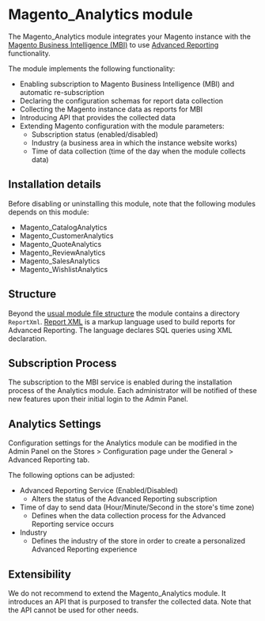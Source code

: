# Magento_Analytics module

The Magento_Analytics module integrates your Magento instance with the [Magento Business Intelligence (MBI)](https://magento.com/products/business-intelligence) to use [Advanced Reporting](https://devdocs.magento.com/guides/v2.4/advanced-reporting/modules.html) functionality.

The module implements the following functionality:

- Enabling subscription to Magento Business Intelligence (MBI) and automatic re-subscription
- Declaring the configuration schemas for report data collection
- Collecting the Magento instance data as reports for MBI
- Introducing API that provides the collected data
- Extending Magento configuration with the module parameters:
  - Subscription status (enabled/disabled)
  - Industry (a business area in which the instance website works)
  - Time of data collection (time of the day when the module collects data)

## Installation details

Before disabling or uninstalling this module, note that the following modules depends on this module:

- Magento_CatalogAnalytics
- Magento_CustomerAnalytics
- Magento_QuoteAnalytics
- Magento_ReviewAnalytics
- Magento_SalesAnalytics
- Magento_WishlistAnalytics

## Structure

Beyond the [usual module file structure](https://devdocs.magento.com/guides/v2.4/architecture/archi_perspectives/components/modules/mod_intro.html) the module contains a directory `ReportXml`.
[Report XML](https://devdocs.magento.com/guides/v2.4/advanced-reporting/report-xml.html) is a markup language used to build reports for Advanced Reporting.
The language declares SQL queries using XML declaration.

## Subscription Process

The subscription to the MBI service is enabled during the installation process of the Analytics module. Each administrator will be notified of these new features upon their initial login to the Admin Panel.

## Analytics Settings

Configuration settings for the Analytics module can be modified in the Admin Panel on the Stores > Configuration page under the General > Advanced Reporting tab.

The following options can be adjusted:

- Advanced Reporting Service (Enabled/Disabled)
  - Alters the status of the Advanced Reporting subscription
- Time of day to send data (Hour/Minute/Second in the store's time zone)
  - Defines when the data collection process for the Advanced Reporting service occurs
- Industry
  - Defines the industry of the store in order to create a personalized Advanced Reporting experience

## Extensibility

We do not recommend to extend the Magento_Analytics module. It introduces an API that is purposed to transfer the collected data. Note that the API cannot be used for other needs.
